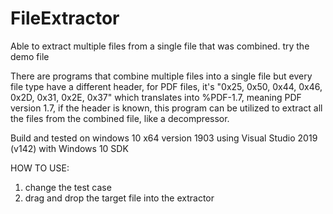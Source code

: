 # FileExtractor
Able to extract multiple files from a single file that was combined. try the demo file

There are programs that combine multiple files into a single file but every file type have a different header, for PDF files, it's "0x25, 0x50, 0x44, 0x46, 0x2D, 0x31, 0x2E, 0x37" which translates into %PDF-1.7, meaning PDF version 1.7, if the header is known, this program can be utilized to extract all the files from the combined file, like a decompressor.

Build and tested on windows 10 x64 version 1903 using Visual Studio 2019 (v142) with Windows 10 SDK

HOW TO USE:

1. change the test case
2. drag and drop the target file into the extractor
